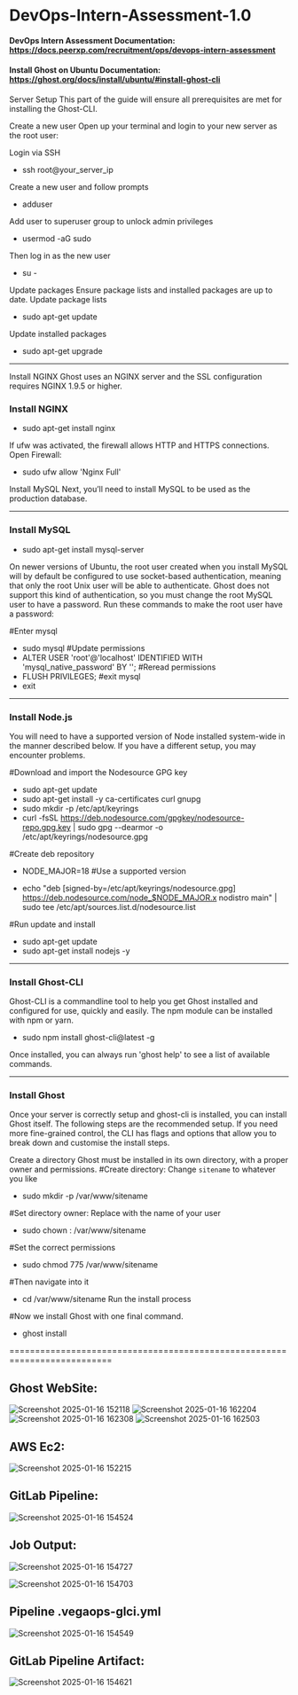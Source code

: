 # DevOps-Intern-Assessment-1.0

#### DevOps Intern Assessment Documentation: https://docs.peerxp.com/recruitment/ops/devops-intern-assessment
#### Install Ghost on Ubuntu Documentation: https://ghost.org/docs/install/ubuntu/#install-ghost-cli
Server Setup
This part of the guide will ensure all prerequisites are met for installing the Ghost-CLI.

Create a new user
Open up your terminal and login to your new server as the root user:

Login via SSH
- ssh root@your_server_ip

Create a new user and follow prompts
- adduser <user>

Add user to superuser group to unlock admin privileges
- usermod -aG sudo <user>

Then log in as the new user
- su - <user>

Update packages
Ensure package lists and installed packages are up to date.
Update package lists
- sudo apt-get update

Update installed packages
- sudo apt-get upgrade

-----------------------------------------
Install NGINX
Ghost uses an NGINX server and the SSL configuration requires NGINX 1.9.5 or higher.

### Install NGINX
- sudo apt-get install nginx

If ufw was activated, the firewall allows HTTP and HTTPS connections. Open Firewall:
- sudo ufw allow 'Nginx Full'

Install MySQL
Next, you’ll need to install MySQL to be used as the production database.

-------------------------------------------
### Install MySQL
- sudo apt-get install mysql-server

On newer versions of Ubuntu, the root user created when you install MySQL will by default be configured to use socket-based authentication,
meaning that only the root Unix user will be able to authenticate.
Ghost does not support this kind of authentication, so you must change the root MySQL user to have a password. Run these commands to make the root user have a password:

#Enter mysql
- sudo mysql
#Update permissions
- ALTER USER 'root'@'localhost' IDENTIFIED WITH 'mysql_native_password' BY '<your-new-root-password>';
#Reread permissions
- FLUSH PRIVILEGES;
#exit mysql
- exit

-------------------------------------------
### Install Node.js
You will need to have a supported version of Node installed system-wide in the manner described below. If you have a different setup, you may encounter problems.

#Download and import the Nodesource GPG key
- sudo apt-get update
- sudo apt-get install -y ca-certificates curl gnupg
- sudo mkdir -p /etc/apt/keyrings
- curl -fsSL https://deb.nodesource.com/gpgkey/nodesource-repo.gpg.key | sudo gpg --dearmor -o /etc/apt/keyrings/nodesource.gpg

#Create deb repository
- NODE_MAJOR=18
#Use a supported version

- echo "deb [signed-by=/etc/apt/keyrings/nodesource.gpg] https://deb.nodesource.com/node_$NODE_MAJOR.x nodistro main" | sudo tee /etc/apt/sources.list.d/nodesource.list

#Run update and install
- sudo apt-get update
- sudo apt-get install nodejs -y

--------------------------------------------
### Install Ghost-CLI
Ghost-CLI is a commandline tool to help you get Ghost installed and configured for use, quickly and easily. The npm module can be installed with npm or yarn.
- sudo npm install ghost-cli@latest -g

Once installed, you can always run 'ghost help' to see a list of available commands.

---------------------------------------------
### Install Ghost
Once your server is correctly setup and ghost-cli is installed, you can install Ghost itself. The following steps are the recommended setup.
If you need more fine-grained control, the CLI has flags and options that allow you to break down and customise the install steps.

Create a directory
Ghost must be installed in its own directory, with a proper owner and permissions.
#Create directory: Change `sitename` to whatever you like
- sudo mkdir -p /var/www/sitename

#Set directory owner: Replace <user> with the name of your user
- sudo chown <user>:<user> /var/www/sitename

#Set the correct permissions
- sudo chmod 775 /var/www/sitename

#Then navigate into it
- cd /var/www/sitename
Run the install process

#Now we install Ghost with one final command.
- ghost install

==========================================================================
## Ghost WebSite:
![Screenshot 2025-01-16 152118](https://github.com/user-attachments/assets/bacf9b44-7b52-4695-ae23-ae3b32a2e757)
![Screenshot 2025-01-16 162204](https://github.com/user-attachments/assets/ba6e90fe-3e77-41ac-9b50-21f5932f98ce)
![Screenshot 2025-01-16 162308](https://github.com/user-attachments/assets/db656523-407c-498e-a205-bdf315bf3fbd)
![Screenshot 2025-01-16 162503](https://github.com/user-attachments/assets/028ae8c5-1b11-4340-a71f-df0a20633a36)

## AWS Ec2:
![Screenshot 2025-01-16 152215](https://github.com/user-attachments/assets/52348fdd-8c0c-4fd6-8ed2-d30e1016b5ff)
## GitLab Pipeline:
![Screenshot 2025-01-16 154524](https://github.com/user-attachments/assets/e6e2caf3-1b44-4abb-8dc9-daa1811ce0a4)
## Job Output:
![Screenshot 2025-01-16 154727](https://github.com/user-attachments/assets/c41c501f-9993-4a68-9e0c-97f3b79778e1)

![Screenshot 2025-01-16 154703](https://github.com/user-attachments/assets/9b3a885b-cc15-440c-8937-b592e55037b2)
## Pipeline .vegaops-glci.yml
![Screenshot 2025-01-16 154549](https://github.com/user-attachments/assets/b9728365-4885-439e-9616-7cb49bb98d59)
##  GitLab Pipeline Artifact:
![Screenshot 2025-01-16 154621](https://github.com/user-attachments/assets/ffff38c0-08e4-4a90-bf9e-232124eeee5d)



